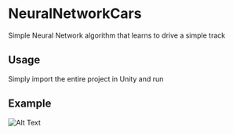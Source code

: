 # NeuralNetworkCars
Simple Neural Network algorithm that learns to drive a simple track

## Usage
Simply import the entire project in Unity and run

## Example
![Alt Text](https://github.com/AjejeBrazorfEU/NeuralNetworkCars/blob/main/Presentation.gif)
